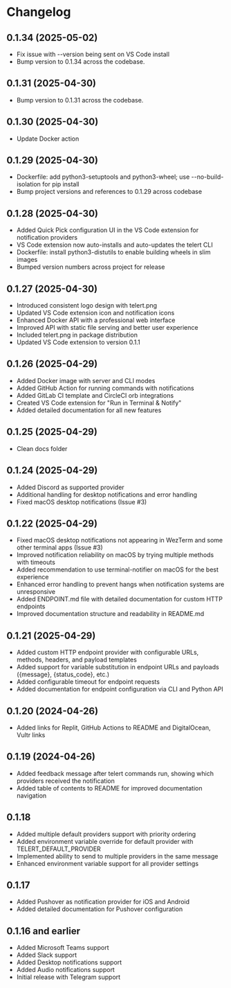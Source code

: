# Changelog

## 0.1.34 (2025-05-02)
- Fix issue with --version being sent on VS Code install
- Bump version to 0.1.34 across the codebase.

## 0.1.31 (2025-04-30)
- Bump version to 0.1.31 across the codebase.

## 0.1.30 (2025-04-30)
- Update Docker action

## 0.1.29 (2025-04-30)
- Dockerfile: add python3-setuptools and python3-wheel; use --no-build-isolation for pip install
- Bump project versions and references to 0.1.29 across codebase

## 0.1.28 (2025-04-30)
- Added Quick Pick configuration UI in the VS Code extension for notification providers
- VS Code extension now auto-installs and auto-updates the telert CLI
- Dockerfile: install python3-distutils to enable building wheels in slim images
- Bumped version numbers across project for release

## 0.1.27 (2025-04-30)
- Introduced consistent logo design with telert.png
- Updated VS Code extension icon and notification icons
- Enhanced Docker API with a professional web interface
- Improved API with static file serving and better user experience
- Included telert.png in package distribution
- Updated VS Code extension to version 0.1.1

## 0.1.26 (2025-04-29)
- Added Docker image with server and CLI modes
- Added GitHub Action for running commands with notifications
- Added GitLab CI template and CircleCI orb integrations
- Created VS Code extension for "Run in Terminal & Notify"
- Added detailed documentation for all new features

## 0.1.25 (2025-04-29)
- Clean docs folder

## 0.1.24 (2025-04-29)
- Added Discord as supported provider
- Additional handling for desktop notifications and error handling
- Fixed macOS desktop notifications (Issue #3)

## 0.1.22 (2025-04-29)
- Fixed macOS desktop notifications not appearing in WezTerm and some other terminal apps (Issue #3)
- Improved notification reliability on macOS by trying multiple methods with timeouts
- Added recommendation to use terminal-notifier on macOS for the best experience
- Enhanced error handling to prevent hangs when notification systems are unresponsive
- Added ENDPOINT.md file with detailed documentation for custom HTTP endpoints
- Improved documentation structure and readability in README.md

## 0.1.21 (2025-04-29)
- Added custom HTTP endpoint provider with configurable URLs, methods, headers, and payload templates
- Added support for variable substitution in endpoint URLs and payloads ({message}, {status_code}, etc.)
- Added configurable timeout for endpoint requests
- Added documentation for endpoint configuration via CLI and Python API

## 0.1.20 (2024-04-26)
- Added links for Replit, GitHub Actions to README and DigitalOcean, Vultr links


## 0.1.19 (2024-04-26)
- Added feedback message after telert commands run, showing which providers received the notification
- Added table of contents to README for improved documentation navigation

## 0.1.18
- Added multiple default providers support with priority ordering
- Added environment variable override for default provider with TELERT_DEFAULT_PROVIDER
- Implemented ability to send to multiple providers in the same message
- Enhanced environment variable support for all provider settings

## 0.1.17
- Added Pushover as notification provider for iOS and Android
- Added detailed documentation for Pushover configuration

## 0.1.16 and earlier
- Added Microsoft Teams support
- Added Slack support
- Added Desktop notifications support
- Added Audio notifications support
- Initial release with Telegram support